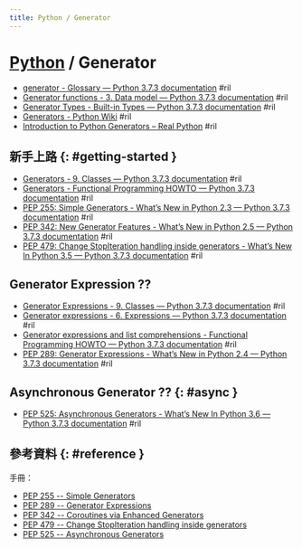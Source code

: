 ```yaml
---
title: Python / Generator
---
```

# [Python](python.md) / Generator

  - [generator - Glossary — Python 3\.7\.3 documentation](https://docs.python.org/3/glossary.html#term-generator) #ril
  - [Generator functions - 3\. Data model — Python 3\.7\.3 documentation](https://docs.python.org/3/reference/datamodel.html#index-37) #ril
  - [Generator Types - Built\-in Types — Python 3\.7\.3 documentation](https://docs.python.org/3/library/stdtypes.html#generator-types) #ril
  - [Generators \- Python Wiki](https://wiki.python.org/moin/Generators) #ril
  - [Introduction to Python Generators – Real Python](https://realpython.com/introduction-to-python-generators/) #ril

## 新手上路 {: #getting-started }

  - [Generators - 9\. Classes — Python 3\.7\.3 documentation](https://docs.python.org/3/tutorial/classes.html#generators) #ril
  - [Generators - Functional Programming HOWTO — Python 3\.7\.3 documentation](https://docs.python.org/3/howto/functional.html#generators) #ril
  - [PEP 255: Simple Generators - What’s New in Python 2\.3 — Python 3\.7\.3 documentation](https://docs.python.org/3/whatsnew/2.3.html#pep-255-simple-generators) #ril
  - [PEP 342: New Generator Features - What’s New in Python 2\.5 — Python 3\.7\.3 documentation](https://docs.python.org/3/whatsnew/2.5.html#pep-342-new-generator-features) #ril
  - [PEP 479: Change StopIteration handling inside generators - What’s New In Python 3\.5 — Python 3\.7\.3 documentation](https://docs.python.org/3/whatsnew/3.5.html#pep-479-change-stopiteration-handling-inside-generators) #ril

## Generator Expression ??

  - [Generator Expressions - 9\. Classes — Python 3\.7\.3 documentation](https://docs.python.org/3/tutorial/classes.html#generator-expressions) #ril
  - [Generator expressions - 6\. Expressions — Python 3\.7\.3 documentation](https://docs.python.org/3/reference/expressions.html#generator-expressions) #ril
  - [Generator expressions and list comprehensions - Functional Programming HOWTO — Python 3\.7\.3 documentation](https://docs.python.org/3/howto/functional.html#generator-expressions-and-list-comprehensions) #ril
  - [PEP 289: Generator Expressions - What’s New in Python 2\.4 — Python 3\.7\.3 documentation](https://docs.python.org/3/whatsnew/2.4.html#pep-289-generator-expressions) #ril

## Asynchronous Generator ?? {: #async }

  - [PEP 525: Asynchronous Generators - What’s New In Python 3\.6 — Python 3\.7\.3 documentation](https://docs.python.org/3/whatsnew/3.6.html#pep-525-asynchronous-generators) #ril

## 參考資料 {: #reference }

手冊：

  - [PEP 255 -- Simple Generators](https://www.python.org/dev/peps/pep-0255/)
  - [PEP 289 -- Generator Expressions](https://www.python.org/dev/peps/pep-0289/)
  - [PEP 342 -- Coroutines via Enhanced Generators](https://www.python.org/dev/peps/pep-0342/)
  - [PEP 479 -- Change StopIteration handling inside generators](https://www.python.org/dev/peps/pep-0479/)
  - [PEP 525 -- Asynchronous Generators](https://www.python.org/dev/peps/pep-0525/)
